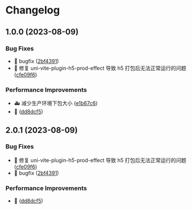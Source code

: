 # Changelog

## 1.0.0 (2023-08-09)


### Bug Fixes

* :bug: bugfix ([2bf4391](https://github.com/viarotel-org/vite-uniapp-template/commit/2bf4391b96bd0b2e94acfcf7ee36a757d02808aa))
* :bug: 修复 uni-vite-plugin-h5-prod-effect 导致 h5 打包后无法正常运行的问题 ([cfe09f6](https://github.com/viarotel-org/vite-uniapp-template/commit/cfe09f65eecc4d9e1f7867a4280e2a54feb10158))


### Performance Improvements

* :ambulance: 减少生产环境下包大小 ([e1b67c6](https://github.com/viarotel-org/vite-uniapp-template/commit/e1b67c6fff1a2add11f498a0eba7bff70f794e4c))
* :memo: ([dd8dcf5](https://github.com/viarotel-org/vite-uniapp-template/commit/dd8dcf598dec5721e27c3e953535f33af1a627c1))

## 2.0.1 (2023-08-09)


### Bug Fixes

* :bug: 修复 uni-vite-plugin-h5-prod-effect 导致 h5 打包后无法正常运行的问题 ([cfe09f6](https://github.com/viarotel-org/vite-uniapp-template/commit/cfe09f65eecc4d9e1f7867a4280e2a54feb10158))
* :bug: bugfix ([2bf4391](https://github.com/viarotel-org/vite-uniapp-template/commit/2bf4391b96bd0b2e94acfcf7ee36a757d02808aa))


### Performance Improvements

* :memo: ([dd8dcf5](https://github.com/viarotel-org/vite-uniapp-template/commit/dd8dcf598dec5721e27c3e953535f33af1a627c1))
